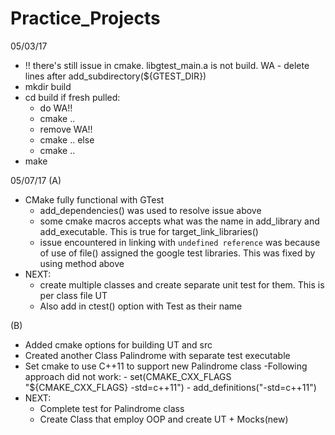 # Practice_Projects


05/03/17
 - !! there's still issue in cmake. libgtest_main.a is not build. WA - delete lines after add_subdirectory(${GTEST_DIR})
 - mkdir build
 - cd build
 if fresh pulled:
	- do WA!!
	- cmake ..
	- remove WA!!
	- cmake ..
 else
	- cmake ..
 - make

05/07/17
(A)
 - CMake fully functional with GTest
	- add_dependencies() was used to resolve issue above
 	- some cmake macros accepts what was the name in add_library and add_executable. This is true for target_link_libraries()
	- issue encountered in linking with `undefined reference` was because of use of file() assigned the google test libraries. This was fixed by using method above
 - NEXT:
	- create multiple classes and create separate unit test for them. This is per class file UT
	- Also add in ctest() option with <ClassName>Test as their name

(B)
 - Added cmake options for building UT and src
 - Created another Class Palindrome with separate test executable
 - Set cmake to use C++11 to support new Palindrome class
	-Following approach did not work:
		- set(CMAKE_CXX_FLAGS "${CMAKE_CXX_FLAGS} -std=c++11")
		- add_definitions("-std=c++11")
 - NEXT:
	- Complete test for Palindrome class
	- Create Class that employ OOP and create UT + Mocks(new)
